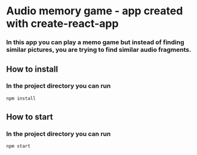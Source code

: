 # Audio memory game - app created with create-react-app
### In this app you can play a memo game but instead of finding similar pictures, you are trying to find similar audio fragments.


## How to install
### In the project directory you can run
```bash 
npm install
```
## How to start 
### In the project directory you can run
```bash 
npm start
```

